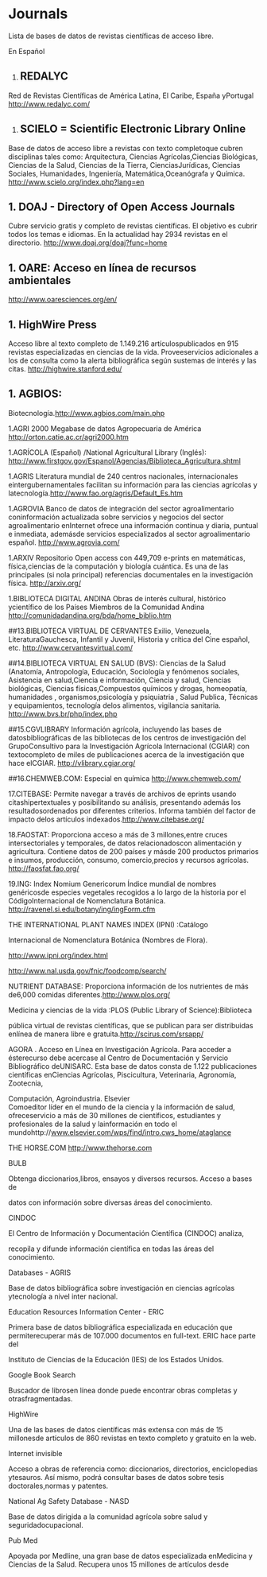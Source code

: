 # Journals
Lista de bases de datos de revistas científicas de acceso libre.

En Español
1. ## REDALYC
Red de Revistas Científicas de América Latina, El Caribe, España yPortugal 
http://www.redalyc.com/

1. ## SCIELO = Scientific Electronic Library Online
Base de datos de acceso libre a revistas con texto completoque cubren disciplinas tales como: Arquitectura, Ciencias Agrícolas,Ciencias Biológicas, Ciencias de la Salud, Ciencias de la Tierra, CienciasJurídicas, Ciencias Sociales, Humanidades, Ingeniería, Matemática,Oceanógrafa y Química. 
http://www.scielo.org/index.php?lang=en
 
## 1. DOAJ - Directory of Open Access Journals
Cubre servicio gratis y completo de revistas científicas. El objetivo es cubrir todos los temas e idiomas. En la actualidad hay 2934 revistas en el directorio.
http://www.doaj.org/doaj?func=home
 
## 1. OARE: Acceso en línea de recursos ambientales
http://www.oaresciences.org/en/
 
## 1. HighWire Press
Acceso libre al texto completo de 1.149.216 artículospublicados en 915 revistas especializadas en ciencias de la vida. Proveeservicios adicionales a los de consulta como la alerta bibliográfica según sustemas de interés y las citas.
http://highwire.stanford.edu/
 
## 1. AGBIOS:
Biotecnología.http://www.agbios.com/main.php
 
 
1.AGRI 2000
Megabase de datos Agropecuaria de América
http://orton.catie.ac.cr/agri2000.htm
 
1.AGRÍCOLA (Español)
/National Agricultural Library (Inglés):
http://www.firstgov.gov/Espanol/Agencias/Biblioteca_Agricultura.shtml
 
 
1.AGRIS
Literatura mundial de 240 centros nacionales, internacionales eintergubernamentales facilitan su información para las ciencias agrícolas y latecnología.http://www.fao.org/agris/Default_Es.htm
 
1.AGROVIA
Banco de datos de integración del sector agroalimentario coninformación actualizada sobre servicios y negocios del sector agroalimentario enInternet ofrece una información continua y diaria, puntual e inmediata, ademásde servicios especializados al sector agroalimentario español.
http://www.agrovia.com/

1.ARXIV
Repositorio Open access con 449,709 e-prints en matemáticas, física,ciencias de la computación y biología cuántica. Es una de las principales (si nola principal) referencias documentales en la investigación física.
http://arxiv.org/

1.BIBLIOTECA DIGITAL ANDINA
Obras de interés cultural, histórico ycientífico de los Países Miembros de la Comunidad Andina
http://comunidadandina.org/bda/home_biblio.htm

##13.BIBLIOTECA VIRTUAL DE CERVANTES
Exilio, Venezuela, LiteraturaGauchesca, Infantil y Juvenil, Historia y crítica del Cine español, etc.
http://www.cervantesvirtual.com/

##14.BIBLIOTECA VIRTUAL EN SALUD
(BVS): Ciencias de la Salud (Anatomía,
Antropología, Educación, Sociología y fenómenos sociales, Asistencia en salud,Ciencia e información, Ciencia y salud, Ciencias biológicas, Ciencias físicas,Compuestos químicos y drogas, homeopatía, humanidades , organismos,psicología y psiquiatria , Salud Publica, Técnicas y equipamientos, tecnología delos alimentos, vigilancia sanitaria.
http://www.bvs.br/php/index.php

##15.CGVLIBRARY
Información agrícola, incluyendo las bases de datosbibliográficas de las bibliotecas de los centros de investigación del GrupoConsultivo para la Investigación Agrícola Internacional (CGIAR) con textocompleto de miles de publicaciones acerca de la investigación que hace elCGIAR.
http://vlibrary.cgiar.org/

##16.CHEMWEB.COM:
Especial en química
http://www.chemweb.com/
 
 
17.CITEBASE:
Permite navegar a través de archivos de eprints usando citashipertextuales y posibilitando su análisis, presentando además los resultadosordenados por diferentes criterios. Informa también del factor de impacto delos artículos indexados.http://www.citebase.org/
 
 
18.FAOSTAT:
Proporciona acceso a más de 3 millones,entre cruces intersectoriales y temporales, de datos relacionadoscon alimentación y agricultura. Contiene datos de 200 países y másde 200 productos primarios e insumos, producción, consumo, comercio,precios y recursos agrícolas.
http://faosfat.fao.org/
 
 
19.ING: Index Nomium Genericorum
Índice mundial de nombres genéricosde especies vegetales recogidos a lo largo de la historia por el CódigoInternacional de Nomenclatura Botánica.
http://ravenel.si.edu/botany/ing/ingForm.cfm
 
 
THE INTERNATIONAL PLANT NAMES INDEX (IPNI)
:Catálogo
 
Internacional de Nomenclatura Botánica (Nombres de Flora).
 
http://www.ipni.org/index.html
 
 
http://www.nal.usda.gov/fnic/foodcomp/search/
 
 
NUTRIENT DATABASE:
Proporciona información de los nutrientes de más de6,000 comidas diferentes.http://www.plos.org/
 














 
Medicina y ciencias de la vida
:PLOS (Public Library of Science):Biblioteca
 
pública virtual de revistas científicas, que se publican para ser distribuidas enlínea de manera libre e gratuita.http://scirus.com/srsapp/
 
 
AGORA
.
Acceso en Línea en Investigación Agrícola.
Para acceder a ésterecurso debe acercase al Centro de Documentación y Servicio Bibliográfico deUNISARC. Esta base de datos consta de 1.122 publicaciones científicas enCiencias Agrícolas, Piscicultura, Veterinaria, Agronomía, Zootecnia,
 
Computación, Agroindustria.
Elsevier  
Comoeditor líder en el mundo de la ciencia y la información de salud, ofreceservicio a más de 30 millones de científicos, estudiantes y profesionales de la salud y lainformación en todo el mundohttp://www.elsevier.com/wps/find/intro.cws_home/ataglance 
 
THE HORSE.COM
http://www.thehorse.com
 
 
BULB
 
Obtenga diccionarios,libros, ensayos y diversos recursos. Acceso a bases de
 
datos con información sobre diversas áreas del conocimiento.
 
CINDOC
 
El Centro de Información y Documentación Científica (CINDOC) analiza,
 
recopila y difunde información científica en todas las áreas del conocimiento.
 
Databases - AGRIS
 
Base de datos bibliográfica sobre investigación en ciencias agrícolas ytecnología a nivel inter nacional.
 
 
Education Resources Information Center - ERIC
 
Primera base de datos bibliográfica especializada en educación que permiterecuperar más de 107.000 documentos en full-text. ERIC hace parte del
 
Instituto de Ciencias de la Educación (IES) de los Estados Unidos.
 
Google Book Search
 
Buscador de librosen línea donde puede encontrar obras completas y otrasfragmentadas.
 
HighWire
 
Una de las bases de datos científicas más extensa con más de 15 millonesde artículos de 860 revistas en texto completo y gratuito en la web.
 
Internet invisible
 
 Acceso a obras de referencia como: diccionarios, directorios, enciclopedias ytesauros. Así mismo, podrá consultar bases de datos sobre tesis doctorales,normas y patentes.
 
National Ag Safety Database - NASD
 
Base de datos dirigida a la comunidad agrícola sobre salud y seguridadocupacional.
 
Pub Med
 
 Apoyada por Medline, una gran base de datos especializada enMedicina y Ciencias de la Salud. Recupera unos 15 millones de artículos desde
 









